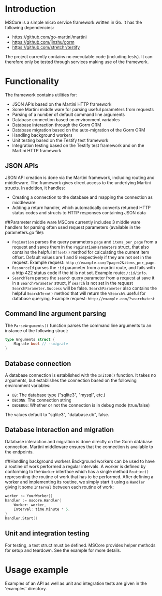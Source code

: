 # Introduction
MSCore is a simple micro service framework written in Go. It has the following dependencies:

- https://github.com/go-martini/martini
- https://github.com/jinzhu/gorm
- https://github.com/stretchr/testify

The project currently contains no executable code (including tests). It can
therefore only be tested through services making use of the framework.


# Functionality
The framework contains utilities for:

- JSON APIs based on the Martini HTTP framework
- Some Martini middle ware for parsing useful parameters from requests
- Parsing of a number of default command line arguments
- Database connection based on environment variables
- Database interaction through the Gorm ORM
- Database migration based on the auto-migration of the Gorm ORM
- Handling background workers
- Unit testing based on the Testify test framework
- Integration testing based on the Testify test framework and on the Martini HTTP framework

## JSON APIs
JSON API creation is done via the Martini framework, including routing and
middleware. The framework gives direct access to the underlying Martini
structs. In addition, it handles:

- Creating a connection to the database and mapping the connection as middleware
- Adding a return handler, which automatically converts returned HTTP status
codes and structs to HTTP responses containing JSON data

##Parameter middle ware 
MSCore currently includes 3 middle ware handlers for parsing often used request
parameters (available in the parameters.go file):

- `Pagination` parses the query parameters `page` and `items_per_page` from a
  request and saves them in the `PaginationParameters` struct, that also
  contains the helpful `Offset()` method for calculating the current item
  offset. Default values are 1 and 9 respectively if they are not set in the
  request. Example request: `http://example.com/?page=2&items_per_page`.
- `ResourceId` parses the `:id` parameter from a martini route, and fails with
  a http 422 status code if the id is not set. Example route: `/:id/info`.
- `SearchTerm` parses the `search` query parameter from a request at save it in a
  `SearchParameter` struct, if `search` is not set in the request
  `SearchParameter.Success` will be false. `SearchParameter` also contains the
  helpful `SearchTerm()` method that will return the `%Search%` useful for
  database querying. Example request: `http://example.com/?search=test`


## Command line argument parsing
The `ParseArguments()` function parses the command line arguments to an instance of the
following struct:

```go
type Arguments struct {
	Migrate bool // --migrate
}
```

## Database connection
A database connection is established with the `InitDB()` function. It takes no
arguments, but establishes the connection based on the following environment
variables:

- `DB`: The database type ("sqlite3", "mysql", etc.)
- `DBCONN`: The connection string
- `DBDEBUG`: Whether or not the connection is in debug mode (true/false)

The values default to "sqlite3", "database.db", false.


## Database interaction and migration
Database interaction and migration is done directly on the Gorm database
connection. Martini middleware ensures that the connection is available to the
endpoints.

##Handling background workers
Background workers can be used to have a routine of work performed a regular
intervals. A worker is defined by conforming to the `Worker` interface which has
a single method `Routine()` representing the routine of work that has to be
performed. After defining a worker and implementing its routine, we simply start
it using a `Handler` giving it some `Interval` between each routine of work:

```go
worker := YourWorker{}
handler := mscore.Handler{
    Worker: worker,
    Interval: time.Minute * 5,
}
handler.Start()
```

## Unit and integration testing
For testing, a test struct must be defined. MSCore provides helper methods for setup and teardown. See the example for more details.


# Usage example
Examples of an API as well as unit and integration tests are given in the
'examples' directory.
